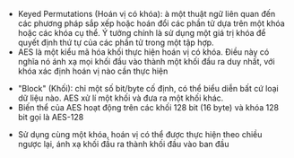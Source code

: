 - Keyed Permutations (Hoán vị có khóa): à một thuật ngữ liên quan đến các phương pháp sắp xếp hoặc hoán đổi các phần tử dựa trên một khóa hoặc các khóa cụ thể. Ý tưởng chính là sử dụng một giá trị khóa để quyết định thứ tự của các phần tử trong một tập hợp.
- AES là một kiểu mã hóa khối thực hiện hoán vị có khóa. Điều này có nghĩa nó ánh xạ mọi khối đầu vào thành một khối đầu ra duy nhất, với khóa xác định hoán vị nào cần thực hiện
 + "Block" (Khối): chỉ một số bit/byte cố định, có thể biểu diễn bất cứ loại dữ liệu nào. AES xử lí một khối và đưa ra một khối khác.
 + Biến thể của AES hoạt động trên các khối 128 bit (16 byte) và khóa 128 bit gọi là AES-128
- Sử dụng cùng một khóa, hoán vị có thể được thực hiện theo chiều ngược lại, ánh xạ khối đầu ra thành khối đầu vào ban đầu

